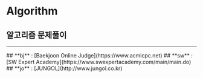 # Algorithm

## 알고리즘 문제풀이
<hr>
## **bj** : [Baekjoon Online Judge](https://www.acmicpc.net)
## **sw** : [SW Expert Academy](https://www.swexpertacademy.com/main/main.do)
## **jo** : [JUNGOL](http://www.jungol.co.kr)
